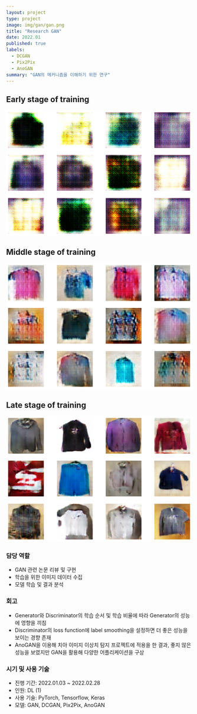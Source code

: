 ```yaml
---
layout: project
type: project
image: img/gan/gan.png
title: "Research GAN"
date: 2022.01
published: true
labels:
  - DCGAN
  - Pix2Pix
  - AnoGAN
summary: "GAN의 메커니즘을 이해하기 위한 연구"
---
```


## Early stage of training
<img class="img-fluid" src="../img/gan/gan_1.png">  

## Middle stage of training
<img class="img-fluid" src="../img/gan/gan_2.png">  

## Late stage of training
<img class="img-fluid" src="../img/gan/gan_3.png">

### 담당 역할  
- GAN 관련 논문 리뷰 및 구현
- 학습을 위한 이미지 데이터 수집
- 모델 학습 및 결과 분석


### 회고
- Generator와 Discriminator의 학습 순서 및 학습 비율에 따라 Generator의 성능에 영향을 끼침
- Discriminator의 loss function에 label smoothing을 설정하면 더 좋은 성능을 보이는 경향 존재
- AnoGAN을 이용해 치아 이미지 이상치 탐지 프로젝트에 적용을 한 결과, 좋지 않은 성능을 보였지만 GAN을 활용해 다양한 어플리케이션을 구상


### 시기 및 사용 기술
- 진행 기간: 2022.01.03 ~ 2022.02.28
- 인원: DL (1)
- 사용 기술: PyTorch, Tensorflow, Keras
- 모델: GAN, DCGAN, Pix2Pix, AnoGAN
